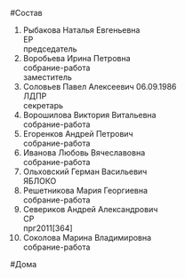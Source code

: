 #Состав  
1. Рыбакова Наталья Евгеньевна  
    ЕР  
    председатель  
2. Воробьева Ирина Петровна  
    собрание-работа  
    заместитель  
3. Соловьев Павел Алексеевич 06.09.1986  
    ЛДПР  
    секретарь  
4. Ворошилова Виктория Витальевна  
    собрание-работа  
5. Егоренков Андрей Петрович  
    собрание-работа  
6. Иванова Любовь Вячеславовна  
    собрание-работа  
7. Ольховский Герман Васильевич  
    ЯБЛОКО  
8. Решетникова Мария Георгиевна  
    собрание-работа  
9. Севериков Андрей Александрович  
    СР  
    прг2011[364]  
10. Соколова Марина Владимировна  
    собрание-работа  
  
#Дома  
